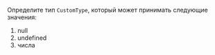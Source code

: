 
Определите тип `CustomType`, который может принимать следующие значения:

1. null
2. undefined
3. числа
